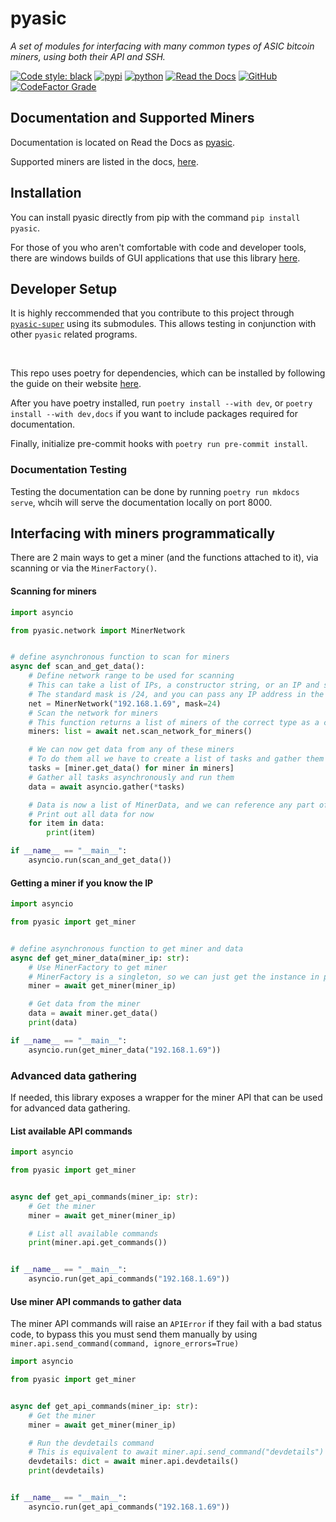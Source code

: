 # pyasic
*A set of modules for interfacing with many common types of ASIC bitcoin miners, using both their API and SSH.*

[![Code style: black](https://img.shields.io/badge/code%20style-black-000000.svg)](https://github.com/psf/black)
[![pypi](https://img.shields.io/pypi/v/pyasic.svg)](https://pypi.org/project/pyasic/)
[![python](https://img.shields.io/pypi/pyversions/pyasic.svg)](https://pypi.org/project/pyasic/)
[![Read the Docs](https://img.shields.io/readthedocs/pyasic)](https://pyasic.readthedocs.io/en/latest/)
[![GitHub](https://img.shields.io/github/license/UpstreamData/pyasic)](https://github.com/UpstreamData/pyasic/blob/master/LICENSE.txt)
[![CodeFactor Grade](https://img.shields.io/codefactor/grade/github/UpstreamData/pyasic)](https://www.codefactor.io/repository/github/upstreamdata/pyasic)
## Documentation and Supported Miners
Documentation is located on Read the Docs as [pyasic](https://pyasic.readthedocs.io/en/latest/).

Supported miners are listed in the docs, [here](https://pyasic.readthedocs.io/en/latest/miners/supported_types/).

## Installation
You can install pyasic directly from pip with the command `pip install pyasic`.

For those of you who aren't comfortable with code and developer tools, there are windows builds of GUI applications that use this library [here](https://drive.google.com/drive/folders/1DjR8UOS_g0ehfiJcgmrV0FFoqFvE9akW?usp=sharing).

## Developer Setup
It is highly reccommended that you contribute to this project through [`pyasic-super`](https://github.com/UpstreamData/pyasic-super) using its submodules.  This allows testing in conjunction with other `pyasic` related programs.

<br>

This repo uses poetry for dependencies, which can be installed by following the guide on their website [here](https://python-poetry.org/docs/#installation).

After you have poetry installed, run `poetry install --with dev`, or `poetry install --with dev,docs` if you want to include packages required for documentation.

Finally, initialize pre-commit hooks with `poetry run pre-commit install`.

### Documentation Testing
Testing the documentation can be done by running `poetry run mkdocs serve`, whcih will serve the documentation locally on port 8000.

## Interfacing with miners programmatically

There are 2 main ways to get a miner (and the functions attached to it), via scanning or via the `MinerFactory()`.

#### Scanning for miners
```python
import asyncio

from pyasic.network import MinerNetwork


# define asynchronous function to scan for miners
async def scan_and_get_data():
    # Define network range to be used for scanning
    # This can take a list of IPs, a constructor string, or an IP and subnet mask
    # The standard mask is /24, and you can pass any IP address in the subnet
    net = MinerNetwork("192.168.1.69", mask=24)
    # Scan the network for miners
    # This function returns a list of miners of the correct type as a class
    miners: list = await net.scan_network_for_miners()

    # We can now get data from any of these miners
    # To do them all we have to create a list of tasks and gather them
    tasks = [miner.get_data() for miner in miners]
    # Gather all tasks asynchronously and run them
    data = await asyncio.gather(*tasks)

    # Data is now a list of MinerData, and we can reference any part of that
    # Print out all data for now
    for item in data:
        print(item)

if __name__ == "__main__":
    asyncio.run(scan_and_get_data())
```


#### Getting a miner if you know the IP
```python
import asyncio

from pyasic import get_miner


# define asynchronous function to get miner and data
async def get_miner_data(miner_ip: str):
    # Use MinerFactory to get miner
    # MinerFactory is a singleton, so we can just get the instance in place
    miner = await get_miner(miner_ip)

    # Get data from the miner
    data = await miner.get_data()
    print(data)

if __name__ == "__main__":
    asyncio.run(get_miner_data("192.168.1.69"))
```

### Advanced data gathering

If needed, this library exposes a wrapper for the miner API that can be used for advanced data gathering.

#### List available API commands
```python
import asyncio

from pyasic import get_miner


async def get_api_commands(miner_ip: str):
    # Get the miner
    miner = await get_miner(miner_ip)

    # List all available commands
    print(miner.api.get_commands())


if __name__ == "__main__":
    asyncio.run(get_api_commands("192.168.1.69"))
```

#### Use miner API commands to gather data

The miner API commands will raise an `APIError` if they fail with a bad status code, to bypass this you must send them manually by using `miner.api.send_command(command, ignore_errors=True)`

```python
import asyncio

from pyasic import get_miner


async def get_api_commands(miner_ip: str):
    # Get the miner
    miner = await get_miner(miner_ip)

    # Run the devdetails command
    # This is equivalent to await miner.api.send_command("devdetails")
    devdetails: dict = await miner.api.devdetails()
    print(devdetails)


if __name__ == "__main__":
    asyncio.run(get_api_commands("192.168.1.69"))
```
